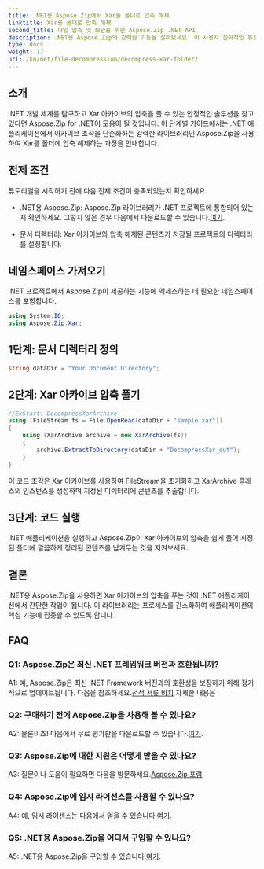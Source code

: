 ```yaml
---
title: .NET용 Aspose.Zip에서 Xar를 폴더로 압축 해제
linktitle: Xar를 폴더로 압축 해제
second_title: 파일 압축 및 보관을 위한 Aspose.Zip .NET API
description: .NET용 Aspose.Zip의 강력한 기능을 살펴보세요! 이 사용자 친화적인 튜토리얼을 통해 Xar 아카이브의 압축을 쉽게 풀 수 있습니다. .NET 개발 경험을 향상시키세요.
type: docs
weight: 17
url: /ko/net/file-decompression/decompress-xar-folder/
---
```

## 소개

.NET 개발 세계를 탐구하고 Xar 아카이브의 압축을 풀 수 있는 안정적인 솔루션을 찾고 있다면 Aspose.Zip for .NET이 도움이 될 것입니다. 이 단계별 가이드에서는 .NET 애플리케이션에서 아카이브 조작을 단순화하는 강력한 라이브러리인 Aspose.Zip을 사용하여 Xar를 폴더에 압축 해제하는 과정을 안내합니다.

## 전제 조건

튜토리얼을 시작하기 전에 다음 전제 조건이 충족되었는지 확인하세요.

-  .NET용 Aspose.Zip: Aspose.Zip 라이브러리가 .NET 프로젝트에 통합되어 있는지 확인하세요. 그렇지 않은 경우 다음에서 다운로드할 수 있습니다.[여기](https://releases.aspose.com/zip/net/).

- 문서 디렉터리: Xar 아카이브와 압축 해제된 콘텐츠가 저장될 프로젝트의 디렉터리를 설정합니다.

## 네임스페이스 가져오기

.NET 프로젝트에서 Aspose.Zip이 제공하는 기능에 액세스하는 데 필요한 네임스페이스를 포함합니다.

```csharp
using System.IO;
using Aspose.Zip.Xar;
```

## 1단계: 문서 디렉터리 정의

```csharp
string dataDir = "Your Document Directory";
```

## 2단계: Xar 아카이브 압축 풀기

```csharp
//ExStart: DecompressXarArchive
using (FileStream fs = File.OpenRead(dataDir + "sample.xar"))
{
    using (XarArchive archive = new XarArchive(fs))
    {
        archive.ExtractToDirectory(dataDir + "DecompressXar_out");
    }
}
```

이 코드 조각은 Xar 아카이브를 사용하여 FileStream을 초기화하고 XarArchive 클래스의 인스턴스를 생성하며 지정된 디렉터리에 콘텐츠를 추출합니다.

## 3단계: 코드 실행

.NET 애플리케이션을 실행하고 Aspose.Zip이 Xar 아카이브의 압축을 쉽게 풀어 지정된 폴더에 깔끔하게 정리된 콘텐츠를 남겨두는 것을 지켜보세요.

## 결론

.NET용 Aspose.Zip을 사용하면 Xar 아카이브의 압축을 푸는 것이 .NET 애플리케이션에서 간단한 작업이 됩니다. 이 라이브러리는 프로세스를 간소화하여 애플리케이션의 핵심 기능에 집중할 수 있도록 합니다.


## FAQ

### Q1: Aspose.Zip은 최신 .NET 프레임워크 버전과 호환됩니까?

 A1: 예, Aspose.Zip은 최신 .NET Framework 버전과의 호환성을 보장하기 위해 정기적으로 업데이트됩니다. 다음을 참조하세요.[선적 서류 비치](https://reference.aspose.com/zip/net/) 자세한 내용은

### Q2: 구매하기 전에 Aspose.Zip을 사용해 볼 수 있나요?

 A2: 물론이죠! 다음에서 무료 평가판을 다운로드할 수 있습니다.[여기](https://releases.aspose.com/).

### Q3: Aspose.Zip에 대한 지원은 어떻게 받을 수 있나요?

 A3: 질문이나 도움이 필요하면 다음을 방문하세요.[Aspose.Zip 포럼](https://forum.aspose.com/c/zip/37).

### Q4: Aspose.Zip에 임시 라이선스를 사용할 수 있나요?

 A4: 예, 임시 라이센스는 다음에서 얻을 수 있습니다.[여기](https://purchase.aspose.com/temporary-license/).

### Q5: .NET용 Aspose.Zip을 어디서 구입할 수 있나요?

 A5: .NET용 Aspose.Zip을 구입할 수 있습니다.[여기](https://purchase.aspose.com/buy).